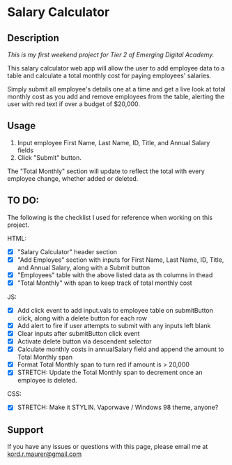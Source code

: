 # Salary Calculator

## Description

*This is my first weekend project for Tier 2 of Emerging Digital Academy.*

This salary calculator web app will allow the user to add employee data to a table 
and calculate a total monthly cost for paying employees' salaries.

Simply submit all employee's details one at a time and get
a live look at total monthly cost as you add and remove employees from the table,
alerting the user with red text if over a budget of $20,000.

## Usage

1. Input employee First Name, Last Name, ID, Title, and Annual Salary fields
2. Click "Submit" button.

The "Total Monthly" section will update to reflect the total with every employee change,
whether added or deleted.

## TO DO:

The following is the checklist I used for reference when working on this project.

HTML:
- [x] "Salary Calculator" header section
- [x] "Add Employee" section with inputs for First Name, Last Name, ID, Title, and Annual Salary, along with a Submit button
- [x] "Employees" table with the above listed data as th columns in thead
- [x] "Total Monthly" with span to keep track of total monthly cost

JS:
- [x] Add click event to add input.vals to employee table on submitButton click, along with a delete button for each row
- [x] Add alert to fire if user attempts to submit with any inputs left blank
- [x] Clear inputs after submitButton click event
- [x] Activate delete button via descendent selector
- [x] Calculate monthly costs in annualSalary field and append the amount to Total Monthly span
- [x] Format Total Monthly span to turn red if amount is > 20,000
- [x] STRETCH: Update the Total Monthly span to decrement once an employee is deleted.

CSS: 
- [x] STRETCH: Make it STYLIN. Vaporwave / Windows 98 theme, anyone?

## Support

If you have any issues or questions with this page, please email me at [kord.r.maurer@gmail.com](kord.r.maurer@gmail.com)